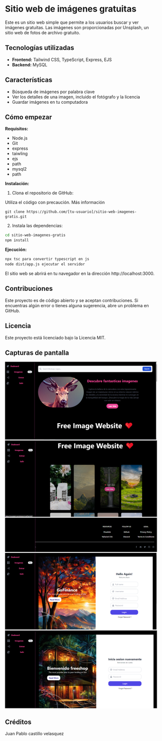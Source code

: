 
# Sitio web de imágenes gratuitas

Este es un sitio web simple que permite a los usuarios buscar y ver imágenes gratuitas. Las imágenes son proporcionadas por Unsplash, un sitio web de fotos de archivo gratuito.

## Tecnologías utilizadas

* **Frontend:** Tailwind CSS, TypeScript, Express, EJS
* **Backend:** MySQL

## Características

* Búsqueda de imágenes por palabra clave
* Ver los detalles de una imagen, incluido el fotógrafo y la licencia
* Guardar imágenes en tu computadora

## Cómo empezar

**Requisitos:**

* Node.js
* Git
* express
* taiwling
* ejs
* path
* mysql2
* path

**Instalación:**

1. Clona el repositorio de GitHub:

Utiliza el código con precaución. Más información
```
git clone https://github.com/[tu-usuario]/sitio-web-imagenes-gratis.git
```

2. Instala las dependencias:

```bash
cd sitio-web-imagenes-gratis
npm install
```

**Ejecución:**
``` bash
npx tsc para convertir typescript en js
node dist/app.js ejecutar el servidor
```
El sitio web se abrirá en tu navegador en la dirección http://localhost:3000.

## Contribuciones
Este proyecto es de código abierto y se aceptan contribuciones. Si encuentras algún error o tienes alguna sugerencia, abre un problema en GitHub.

## Licencia
Este proyecto está licenciado bajo la Licencia MIT.

## Capturas de pantalla

![Captura de Pantalla 1](./img/example1.png)
![Captura de Pantalla 2](./img/example2.png)
![Captura de Pantalla 3](./img/example3.png)
![Captura de Pantalla 4](./img/example4.png)
![Captura de Pantalla 5](./img/example5.png)



## Créditos
Juan Pablo castillo velasquez